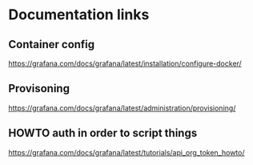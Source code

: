 
# Documentation links

## Container config
https://grafana.com/docs/grafana/latest/installation/configure-docker/

## Provisoning
https://grafana.com/docs/grafana/latest/administration/provisioning/

## HOWTO auth in order to script things 
https://grafana.com/docs/grafana/latest/tutorials/api_org_token_howto/
